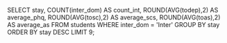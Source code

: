 SELECT stay, 
       COUNT(inter_dom) AS count_int, 
       ROUND(AVG(todep),2) AS average_phq, 
       ROUND(AVG(tosc),2) AS average_scs, 
       ROUND(AVG(toas),2) AS average_as 
FROM students 
WHERE inter_dom = 'Inter'
GROUP BY stay 
ORDER BY stay DESC
LIMIT 9;
